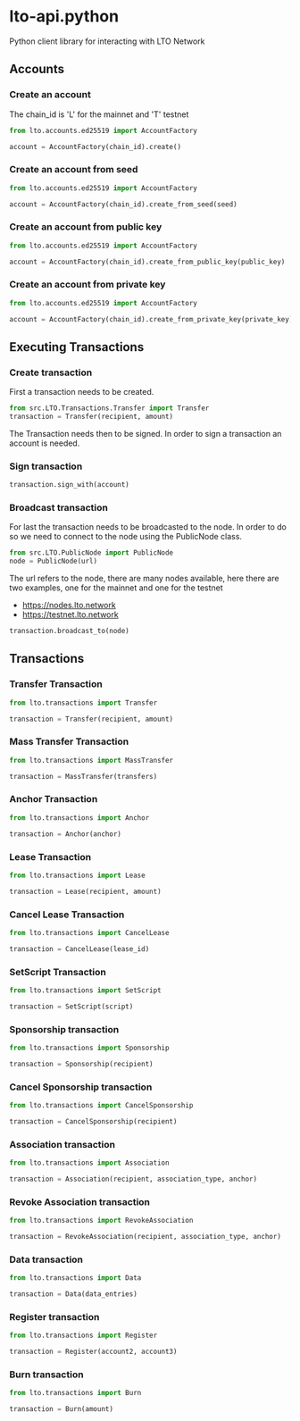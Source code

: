 # lto-api.python
Python client library for interacting with LTO Network


## Accounts

### Create an account
The chain_id is 'L' for the mainnet and 'T' testnet

```python
from lto.accounts.ed25519 import AccountFactory

account = AccountFactory(chain_id).create()
```
### Create an account from seed

```python
from lto.accounts.ed25519 import AccountFactory

account = AccountFactory(chain_id).create_from_seed(seed)
```

### Create an account from public key

```python
from lto.accounts.ed25519 import AccountFactory

account = AccountFactory(chain_id).create_from_public_key(public_key)
```

### Create an account from private key

```python
from lto.accounts.ed25519 import AccountFactory

account = AccountFactory(chain_id).create_from_private_key(private_key)
```

## Executing Transactions

### Create transaction
First a transaction needs to be created.

```python
from src.LTO.Transactions.Transfer import Transfer
transaction = Transfer(recipient, amount)
```

The Transaction needs then to be signed.  In order to sign a transaction an account is needed.

### Sign transaction

```python
transaction.sign_with(account)
```
### Broadcast transaction

For last the transaction needs to be broadcasted to the node. In order to do so we need to connect to the node using the PublicNode class.

```python
from src.LTO.PublicNode import PublicNode
node = PublicNode(url)
```
The url refers to the node, there are many nodes available, here there are two examples, one for the mainnet and one for the testnet

* https://nodes.lto.network
* https://testnet.lto.network

```python
transaction.broadcast_to(node)
```

## Transactions

### Transfer Transaction

```python
from lto.transactions import Transfer

transaction = Transfer(recipient, amount)
```

### Mass Transfer Transaction

```python
from lto.transactions import MassTransfer

transaction = MassTransfer(transfers)
```
### Anchor Transaction

```python
from lto.transactions import Anchor

transaction = Anchor(anchor)
```
### Lease Transaction

```python
from lto.transactions import Lease

transaction = Lease(recipient, amount)
```
### Cancel Lease Transaction

```python
from lto.transactions import CancelLease

transaction = CancelLease(lease_id)
```

### SetScript Transaction

```python
from lto.transactions import SetScript

transaction = SetScript(script)
```

### Sponsorship transaction

```python
from lto.transactions import Sponsorship

transaction = Sponsorship(recipient)
```

### Cancel Sponsorship transaction

```python
from lto.transactions import CancelSponsorship

transaction = CancelSponsorship(recipient)
```

### Association transaction

```python
from lto.transactions import Association

transaction = Association(recipient, association_type, anchor)
```
### Revoke Association transaction

```python
from lto.transactions import RevokeAssociation

transaction = RevokeAssociation(recipient, association_type, anchor)
```

### Data transaction

```python
from lto.transactions import Data

transaction = Data(data_entries)
```

### Register transaction

```python
from lto.transactions import Register

transaction = Register(account2, account3)
```

### Burn transaction

```python
from lto.transactions import Burn

transaction = Burn(amount)
```
